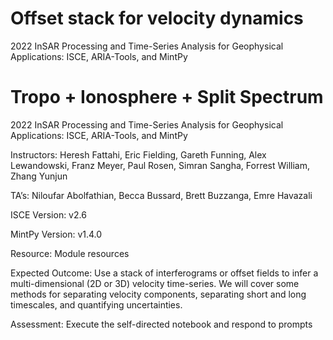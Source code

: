 # Offset stack for velocity dynamics
2022 InSAR Processing and Time-Series Analysis for Geophysical Applications: ISCE, ARIA-Tools, and MintPy

# Tropo + Ionosphere + Split Spectrum
2022 InSAR Processing and Time-Series Analysis for Geophysical Applications: ISCE, ARIA-Tools, and MintPy

Instructors: Heresh Fattahi, Eric Fielding, Gareth Funning, Alex Lewandowski, Franz Meyer, Paul Rosen, Simran Sangha, Forrest William, Zhang Yunjun

TA’s: Niloufar Abolfathian, Becca Bussard, Brett Buzzanga, Emre Havazali

ISCE Version: v2.6

MintPy Version: v1.4.0

Resource: Module resources

Expected Outcome: Use a stack of interferograms or offset fields to infer a multi-dimensional (2D or 3D) velocity time-series. We will cover some methods for separating velocity components, separating short and long timescales, and quantifying uncertainties.

Assessment: Execute the self-directed notebook and respond to prompts
